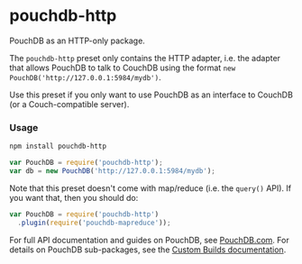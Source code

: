 pouchdb-http
======

PouchDB as an HTTP-only package.

The `pouchdb-http` preset only contains the HTTP adapter, i.e. the adapter that
allows PouchDB to talk to CouchDB using the format `new PouchDB('http://127.0.0.1:5984/mydb')`.

Use this preset if you only want to use PouchDB as an interface to CouchDB (or a Couch-compatible server).

### Usage

```bash
npm install pouchdb-http
```

```js
var PouchDB = require('pouchdb-http');
var db = new PouchDB('http://127.0.0.1:5984/mydb');
```

Note that this preset doesn't come with map/reduce (i.e. the `query()` API). If you want that, then you should do:

```js
var PouchDB = require('pouchdb-http')
  .plugin(require('pouchdb-mapreduce'));
```


For full API documentation and guides on PouchDB, see [PouchDB.com](http://pouchdb.com/). For details on PouchDB sub-packages, see the [Custom Builds documentation](http://pouchdb.com/custom.html).